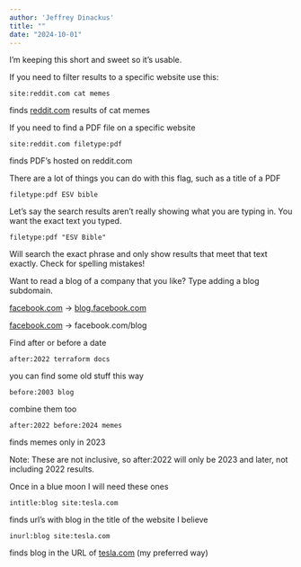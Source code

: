 ```yaml
---
author: 'Jeffrey Dinackus'
title: ""
date: "2024-10-01"
---
```


I’m keeping this short and sweet so it’s usable. 

If you need to filter results to a specific website use this:

`site:reddit.com cat memes`

finds [reddit.com](http://reddit.com) results of cat memes

If you need to find a PDF file on a specific website 

`site:reddit.com filetype:pdf`

finds PDF’s hosted on reddit.com

There are a lot of things you can do with this flag, such as a title of a PDF

`filetype:pdf ESV bible`

Let’s say the search results aren’t really showing what you are typing in. You want the exact text you typed. 

`filetype:pdf "ESV Bible"` 

Will search the exact phrase and only show results that meet that text exactly. Check for spelling mistakes!

Want to read a blog of a company that you like? Type adding a blog subdomain. 

[facebook.com](http://facebook.com) → [blog.facebook.com](http://blog.facebook.com) 

[facebook.com](http://facebook.com) → facebook.com/blog

Find after or before a date 

`after:2022 terraform docs` 

you can find some old stuff this way

`before:2003 blog` 

combine them too

`after:2022 before:2024 memes` 

finds memes only in 2023

Note: These are not inclusive, so after:2022 will only be 2023 and later, not including 2022 results. 

Once in a blue moon I will need these ones

`intitle:blog site:tesla.com`  

finds url’s with blog in the title of the website I believe

`inurl:blog site:tesla.com`

finds blog in the URL of [tesla.com](http://tesla.com) (my preferred way)